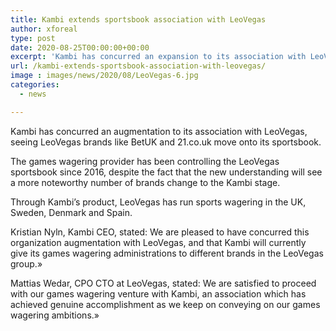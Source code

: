 ```yaml
---
title: Kambi extends sportsbook association with LeoVegas
author: xforeal 
type: post
date: 2020-08-25T00:00:00+00:00
excerpt: 'Kambi has concurred an expansion to its association with LeoVegas, seeing LeoVegas brands like BetUK and 21 '
url: /kambi-extends-sportsbook-association-with-leovegas/
image : images/news/2020/08/LeoVegas-6.jpg
categories:
  - news

---
```

Kambi has concurred an augmentation to its association with LeoVegas, seeing LeoVegas brands like BetUK and 21.co.uk move onto its sportsbook. 

The games wagering provider has been controlling the LeoVegas sportsbook since 2016, despite the fact that the new understanding will see a more noteworthy number of brands change to the Kambi stage. 

Through Kambi&#8217;s product, LeoVegas has run sports wagering in the UK, Sweden, Denmark and Spain. 

Kristian Nyln, Kambi CEO, stated: We are pleased to have concurred this organization augmentation with LeoVegas, and that Kambi will currently give its games wagering administrations to different brands in the LeoVegas group.&#187; 

Mattias Wedar, CPO CTO at LeoVegas, stated: We are satisfied to proceed with our games wagering venture with Kambi, an association which has achieved genuine accomplishment as we keep on conveying on our games wagering ambitions.&#187;